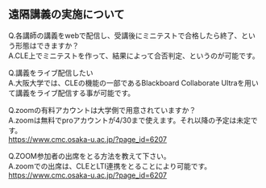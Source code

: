 ## 遠隔講義の実施について
Q.各講師の講義をwebで配信し、受講後にミニテストで合格したら終了、という形態はできますか？  
A.CLE上でミニテストを作って、結果によって合否判定、というのが可能です。  
  
Q.講義をライブ配信したい  
A.大阪大学では、CLEの機能の一部であるBlackboard Collaborate Ultraを用いて講義をライブ配信する事が可能です。  

Q.zoomの有料アカウントは大学側で用意されていますか？  
A.zoomは無料でproアカウントが4/30まで使えます。それ以降の予定は未定です。  
<https://www.cmc.osaka-u.ac.jp/?page_id=6207>  

Q.ZOOM参加者の出席をとる方法を教えて下さい。  
A.zoomでの出席は、CLEとLTI連携をとることにより可能です。  
<https://www.cmc.osaka-u.ac.jp/?page_id=6207>  
